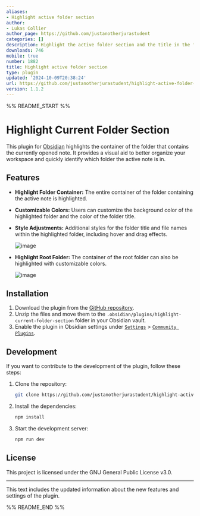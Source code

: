 ```yaml
---
aliases:
- Highlight active folder section
author:
- Lukas Collier
author_page: https://github.com/justanotherjurastudent
categories: []
description: Highlight the active folder section and the title in the file explorer.
downloads: 746
mobile: true
number: 1882
title: Highlight active folder section
type: plugin
updated: '2024-10-09T20:38:24'
url: https://github.com/justanotherjurastudent/highlight-active-folder-section
version: 1.1.2
---
```


%% README_START %%

# Highlight Current Folder Section

This plugin for [Obsidian](https://obsidian.md) highlights the container of the folder that contains the currently opened note. It provides a visual aid to better organize your workspace and quickly identify which folder the active note is in.

## Features

- **Highlight Folder Container:** The entire container of the folder containing the active note is highlighted.
- **Customizable Colors:** Users can customize the background color of the highlighted folder and the color of the folder title.
- **Style Adjustments:** Additional styles for the folder title and file names within the highlighted folder, including hover and drag effects.

  ![image](https://github.com/user-attachments/assets/a8f296ba-a9f4-4841-a101-d5863c03e3c0)


- **Highlight Root Folder:** The container of the root folder can also be highlighted with customizable colors.

  ![image](https://github.com/user-attachments/assets/31d7313c-8c12-4f8a-8f69-3b81839e9ec0)


## Installation

1. Download the plugin from the [GitHub repository](https://github.com/justanotherjurastudent/highlight-active-folder-section).
2. Unzip the files and move them to the `.obsidian/plugins/highlight-current-folder-section` folder in your Obsidian vault.
3. Enable the plugin in Obsidian settings under [`Settings`](command:_github.copilot.openSymbolFromReferences?%5B%22Settings%22%2C%5B%7B%22uri%22%3A%7B%22%24mid%22%3A1%2C%22fsPath%22%3A%22c%3A%5C%5CUsers%5C%5Clukas%5C%5CDocuments%5C%5CObsidian%20Vault%5C%5C.obsidian%5C%5Cplugins%5C%5Cobsidian-sample-plugin%5C%5CREADME.md%22%2C%22_sep%22%3A1%2C%22external%22%3A%22file%3A%2F%2F%2Fc%253A%2FUsers%2Flukas%2FDocuments%2FObsidian%2520Vault%2F.obsidian%2Fplugins%2Fobsidian-sample-plugin%2FREADME.md%22%2C%22path%22%3A%22%2Fc%3A%2FUsers%2Flukas%2FDocuments%2FObsidian%20Vault%2F.obsidian%2Fplugins%2Fobsidian-sample-plugin%2FREADME.md%22%2C%22scheme%22%3A%22file%22%7D%2C%22pos%22%3A%7B%22line%22%3A14%2C%22character%22%3A49%7D%7D%5D%5D "Go to definition") > [`Community Plugins`](command:_github.copilot.openSymbolFromReferences?%5B%22Community%20Plugins%22%2C%5B%7B%22uri%22%3A%7B%22%24mid%22%3A1%2C%22fsPath%22%3A%22c%3A%5C%5CUsers%5C%5Clukas%5C%5CDocuments%5C%5CObsidian%20Vault%5C%5C.obsidian%5C%5Cplugins%5C%5Cobsidian-sample-plugin%5C%5CREADME.md%22%2C%22_sep%22%3A1%2C%22external%22%3A%22file%3A%2F%2F%2Fc%253A%2FUsers%2Flukas%2FDocuments%2FObsidian%2520Vault%2F.obsidian%2Fplugins%2Fobsidian-sample-plugin%2FREADME.md%22%2C%22path%22%3A%22%2Fc%3A%2FUsers%2Flukas%2FDocuments%2FObsidian%20Vault%2F.obsidian%2Fplugins%2Fobsidian-sample-plugin%2FREADME.md%22%2C%22scheme%22%3A%22file%22%7D%2C%22pos%22%3A%7B%22line%22%3A14%2C%22character%22%3A72%7D%7D%5D%5D "Go to definition").


## Development

If you want to contribute to the development of the plugin, follow these steps:

1. Clone the repository:
    ```sh
    git clone https://github.com/justanotherjurastudent/highlight-active-folder-section.git
    ```
2. Install the dependencies:
    ```sh
    npm install
    ```
3. Start the development server:
    ```sh
    npm run dev
    ```

## License

This project is licensed under the GNU General Public License v3.0.

---

This text includes the updated information about the new features and settings of the plugin.


%% README_END %%